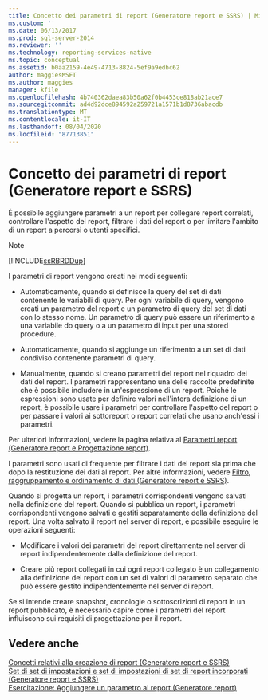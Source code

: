 ```yaml
---
title: Concetto dei parametri di report (Generatore report e SSRS) | Microsoft Docs
ms.custom: ''
ms.date: 06/13/2017
ms.prod: sql-server-2014
ms.reviewer: ''
ms.technology: reporting-services-native
ms.topic: conceptual
ms.assetid: b0aa2159-4e49-4713-8824-5ef9a9edbc62
author: maggiesMSFT
ms.author: maggies
manager: kfile
ms.openlocfilehash: 4b740362daea83b50a62f0b4453ce818ab21ace7
ms.sourcegitcommit: ad4d92dce894592a259721a1571b1d8736abacdb
ms.translationtype: MT
ms.contentlocale: it-IT
ms.lasthandoff: 08/04/2020
ms.locfileid: "87713851"
---
```

# <a name="report-parameters-concept-report-builder-and-ssrs"></a>Concetto dei parametri di report (Generatore report e SSRS)
  È possibile aggiungere parametri a un report per collegare report correlati, controllare l'aspetto del report, filtrare i dati del report o per limitare l'ambito di un report a percorsi o utenti specifici.  
  
> [!NOTE]  
>  [!INCLUDE[ssRBRDDup](../../includes/ssrbrddup-md.md)]  
  
 I parametri di report vengono creati nei modi seguenti:  
  
-   Automaticamente, quando si definisce la query del set di dati contenente le variabili di query. Per ogni variabile di query, vengono creati un parametro del report e un parametro di query del set di dati con lo stesso nome. Un parametro di query può essere un riferimento a una variabile do query o a un parametro di input per una stored procedure.  
  
-   Automaticamente, quando si aggiunge un riferimento a un set di dati condiviso contenente parametri di query.  
  
-   Manualmente, quando si creano parametri del report nel riquadro dei dati del report. I parametri rappresentano una delle raccolte predefinite che è possibile includere in un'espressione di un report. Poiché le espressioni sono usate per definire valori nell'intera definizione di un report, è possibile usare i parametri per controllare l'aspetto del report o per passare i valori ai sottoreport o report correlati che usano anch'essi i parametri.  
  
 Per ulteriori informazioni, vedere la pagina relativa al [Parametri report &#40;Generatore report e Progettazione report&#41;](report-parameters-report-builder-and-report-designer.md).  
  
 I parametri sono usati di frequente per filtrare i dati del report sia prima che dopo la restituzione dei dati al report. Per altre informazioni, vedere [Filtro, raggruppamento e ordinamento di dati &#40;Generatore report e SSRS&#41;](filter-group-and-sort-data-report-builder-and-ssrs.md).  
  
 Quando si progetta un report, i parametri corrispondenti vengono salvati nella definizione del report. Quando si pubblica un report, i parametri corrispondenti vengono salvati e gestiti separatamente della definizione del report. Una volta salvato il report nel server di report, è possibile eseguire le operazioni seguenti:  
  
-   Modificare i valori dei parametri del report direttamente nel server di report indipendentemente dalla definizione del report.  
  
-   Creare più report collegati in cui ogni report collegato è un collegamento alla definizione del report con un set di valori di parametro separato che può essere gestito indipendentemente nel server di report.  
  
 Se si intende creare snapshot, cronologie o sottoscrizioni di report in un report pubblicato, è necessario capire come i parametri del report influiscono sui requisiti di progettazione per il report.  
  
## <a name="see-also"></a>Vedere anche  
 [Concetti relativi alla creazione di report &#40;Generatore report e SSRS&#41;](report-authoring-concepts-report-builder-and-ssrs.md)   
 [Set di set di impostazioni e set di impostazioni di set di report incorporati &#40;Generatore report e SSRS&#41;](../report-data/report-embedded-datasets-and-shared-datasets-report-builder-and-ssrs.md)   
 [Esercitazione: Aggiungere un parametro al report &#40;Generatore report&#41;](../tutorial-add-a-parameter-to-your-report-report-builder.md)  
  
  
